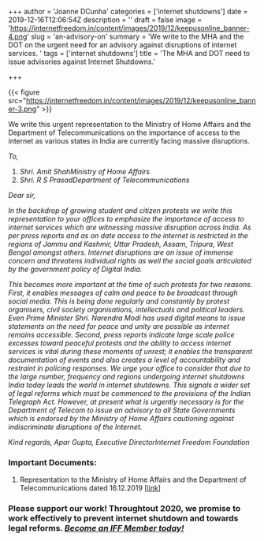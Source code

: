 +++
author = 'Joanne DCunha'
categories = ['internet shutdowns']
date = 2019-12-16T12:06:54Z
description = ''
draft = false
image = 'https://internetfreedom.in/content/images/2019/12/keepusonline_banner-4.png'
slug = 'an-advisory-on'
summary = 'We write to the MHA and the DOT on the urgent need for an advisory against disruptions of internet services.  '
tags = ['internet shutdowns']
title = 'The MHA and DOT need to issue advisories against Internet Shutdowns.'

+++


{{< figure src="https://internetfreedom.in/content/images/2019/12/keepusonline_banner-3.png" >}}

We write this urgent representation to the Ministry of Home Affairs and the Department of Telecommunications on the importance of access to the internet as various states in India are currently facing massive disruptions.

_To,_

1. _Shri. Amit ShahMinistry of Home Affairs_
2. _Shri. R S PrasadDepartment of Telecommunications_

_Dear sir,_

_In the backdrop of growing student and citizen protests we write this representation to your offices to emphasize the importance of access to internet services which are witnessing massive disruption across India. As per press reports and as on date access to the internet is restricted in the regions of Jammu and Kashmir, Uttar Pradesh, Assam, Tripura, West Bengal amongst others. Internet disruptions are an issue of immense concern and threatens individual rights as well the social goals articulated by the government policy of Digital India._

_This becomes more important at the time of such protests for two reasons. First, it enables messages of calm and peace to be broadcast through social media. This is being done regularly and constantly by protest organisers, civil society organisations, intellectuals and political leaders. Even Prime Minister Shri. Narendra Modi has used digital means to issue statements on the need for peace and unity are possible as internet remains accessible. Second, press reports indicate large scale police excesses toward peaceful protests and the ability to access internet services is vital during these moments of unrest; it enables the transparent documentation of events and also creates a level of accountability and restraint in policing responses. We urge your office to consider that due to the large number, frequency and regions undergoing internet shutdowns India today leads the world in internet shutdowns. This signals a wider set of legal reforms which must be commenced to the provisions of the Indian Telegraph Act. However, at present what is urgently necessary is for the Department of Telecom to issue an advisory to all State Governments which is endorsed by the Ministry of Home Affairs cautioning against indiscriminate disruptions of the Internet._

_Kind regards, Apar Gupta, Executive DirectorInternet Freedom Foundation_

### Important Documents:

1. Representation to the Ministry of Home Affairs and the Department of Telecommunications dated 16.12.2019 [[link](https://drive.google.com/file/d/1jLWqCZiVNmDdeIDLtrIPkw3z59bZKOIQ/view?usp=sharing)]

### Please support our work! Throughtout 2020, we promise to work effectively to prevent internet shutdown and towards legal reforms. [_Become an IFF Member today!_](https://internetfreedom.in/donate/)

